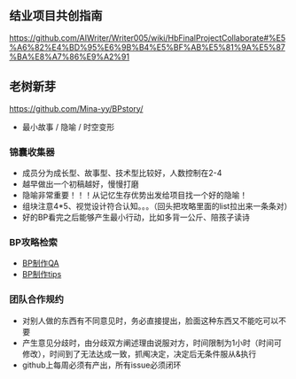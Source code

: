 
## 结业项目共创指南

https://github.com/AIWriter/Writer005/wiki/HbFinalProjectCollaborate#%E5%A6%82%E4%BD%95%E6%9B%B4%E5%BF%AB%E5%81%9A%E5%87%BA%E8%A7%86%E9%A2%91


## 老树新芽

https://github.com/Mina-yy/BPstory/

- 最小故事 / 隐喻 / 时空变形

### 锦囊收集器
* 成员分为成长型、故事型、技术型比较好，人数控制在2-4
* 越早做出一个初稿越好，慢慢打磨
* 隐喻非常重要！！！从记忆生存优势出发给项目找一个好的隐喻！
* 组块注意4*5、视觉设计符合认知。。。（回头把攻略里面的list拉出来一条条对）
* 好的BP看完之后能够产生最小行动，比如多背一公斤、陪孩子读诗

### BP攻略检索
* [BP制作QA](https://github.com/AIWriter/Writer004/wiki/InfoBPQA)
* [BP制作tips](https://github.com/AIWriter/Writer004/wiki/InfoBPTips)

### 团队合作规约
* 对别人做的东西有不同意见时，务必直接提出，脸面这种东西又不能吃可以不要
* 产生意见分歧时，由分歧双方阐述理由说服对方，时间限制为1小时（时间可修改），时间到了无法达成一致，抓阄决定，决定后无条件服从&执行
* github上每周必须有产出，所有issue必须闭环


